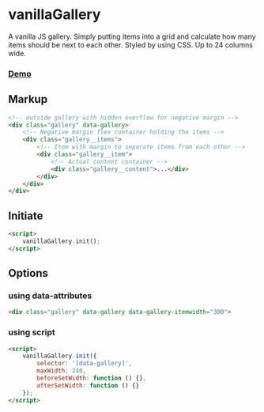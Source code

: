 vanillaGallery
==============

A vanilla JS gallery. Simply putting items into a grid and calculate how many items should be next to each other. Styled by using CSS. Up to 24 columns wide.

### [Demo](https://robinpoort.github.io/vanilla-js-gallery/demo/)

## Markup

```html
<!-- outside gallery with hidden overflow for negative margin -->
<div class="gallery" data-gallery>
    <!-- Negative margin flex container holding the items -->
    <div class="gallery__items">
        <!-- Item with margin to separate items from each other -->
        <div class="gallery__item">
            <!-- Actual content container -->
            <div class="gallery__content">...</div>
        </div>
    </div>
</div>
```

## Initiate
```html
<script>
    vanillaGallery.init();
</script>
```

## Options

### using data-attributes
```html
<div class="gallery" data-gallery data-gallery-itemwidth="300">
```

### using script
```html
<script>
    vanillaGallery.init({
        selector: '[data-gallery]',
        maxWidth: 240,
        beforeSetWidth: function () {},
        afterSetWidth: function () {}
    });
</script>
```
